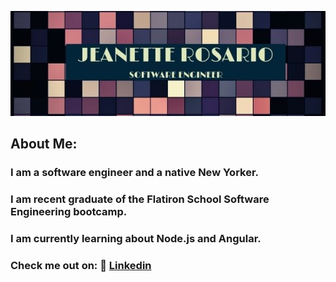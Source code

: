 
![Banner]

## About Me:
### I am a software engineer and a native New Yorker.
### I am recent graduate of the Flatiron School Software Engineering bootcamp.
### I am currently learning about Node.js and Angular.

### Check me out on: 👔 [Linkedin][Linkedin]

[LinkedIn]: www.linkedin.com/in/jeanette-rosario-7997a1207
[Banner]: https://github.com/jeanetterosario88/myfiles/blob/main/Jeanette%20Rosario%20Github%20Banner.jpg?raw=true
